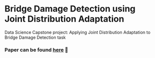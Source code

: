 # Bridge Damage Detection using Joint Distribution Adaptation
Data Science Capstone project: Applying Joint Distribution Adaptation to Bridge Damage Detection task

### Paper can be found [here](https://github.com/irenechang1510/bridge-damage-detection/blob/main/final-report-capstone.pdf) :green_book:

